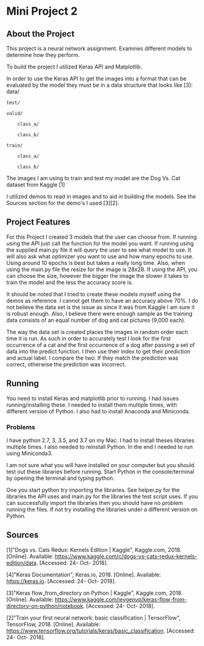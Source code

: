 # Mini Project 2
## About the Project 
This project is a neural network assignment. Examines different models to determine how they perform. 

To build the project I utilized Keras API and Matplotlib.

In order to use the Keras API to get the images into a format that can be evaluated by the model they must be in a data structure that looks like [3]:
data/

	test/
	
	valid/
	
		class_a/
		
		class_b/
		
	train/
	
		class_a/
		
		class_b/
		

The images I am using to train and test my model are the Dog Vs. Cat dataset from Kaggle [1]

I utilized demos to read in images and to aid in building the models. See the Sources section for the demo's I used [3][2].

## Project Features
For this Project I created 3 models that the user can choose from. If running using the API just call the function for the model you want. 
If running using the supplied main.py file it will query the user to see what model to use. It will also ask what optimizer you want to use and how many epochs to use. Using around 10 epochs is best but takes a really long time. Also, when using the main.py file the resize for the image is 28x28. If using the API, you can choose the size, however the bigger the image the slower it takes to train the model and the less the accuracy score is. 

It should be noted that I tried to create these models myself using the demos as reference. I cannot get them to have an accuracy above 70%. I do not believe the data set is the issue as since it was from Kaggle I am sure it is robust enough. Also, I believe there were enough sample as the training data consists of an equal number of dog and cat pictures (9,000 each). 

The way the data set is created places the images in random order each time it is run. As such in order to accurately test I look for the first occurrence of a cat and the first occurrence of a dog after passing a set of data into the predict function. I then use their index to get their prediction and actual label. I compare the two. If they match the prediction was correct, otherwise the prediction was incorrect. 


## Running
You need to install Keras and matplotlib prior to running.
I had issues running/installing these. I needed to install them multiple times, with different version of Python. I also had to install Anaconda and Miniconda.

### Problems

I have python 2.7, 3, 3.5, and 3.7 on my Mac. I had to install theses libraries multiple times. I also needed to reinstall Python.
In the end I needed to run using Miniconda3.

I am not sure what you will have installed on your computer but you should test out these libraries before running. Start Python in the console/terminal by opening the terminal and typing python.

One you start python try importing the libraries. See helper.py for the libraries the API uses and main.py for the libraries the test script uses. If you can successfully import the libraries then you should have no problem running the files. If not try installing the libraries under a different version on Python. 


## Sources

[1]"Dogs vs. Cats Redux: Kernels Edition | Kaggle", Kaggle.com, 2018. [Online]. Available: https://www.kaggle.com/c/dogs-vs-cats-redux-kernels-edition/data. [Accessed: 24- Oct- 2018].

[4]"Keras Documentation", Keras.io, 2018. [Online]. Available: https://keras.io. [Accessed: 24- Oct- 2018].

[3]"Keras flow_from_directory on Python | Kaggle", Kaggle.com, 2018. [Online]. Available: https://www.kaggle.com/ievgenvp/keras-flow-from-directory-on-python/notebook. [Accessed: 24- Oct- 2018].

[2]"Train your first neural network: basic classification  |  TensorFlow", TensorFlow, 2018. [Online]. Available: https://www.tensorflow.org/tutorials/keras/basic_classification. [Accessed: 24- Oct- 2018].

